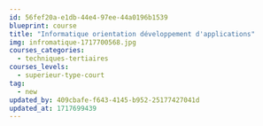 ```yaml
---
id: 56fef20a-e1db-44e4-97ee-44a0196b1539
blueprint: course
title: "Informatique orientation développement d'applications"
img: infromatique-1717700568.jpg
courses_categories:
  - techniques-tertiaires
courses_levels:
  - superieur-type-court
tag:
  - new
updated_by: 409cbafe-f643-4145-b952-25177427041d
updated_at: 1717699439
---
```


